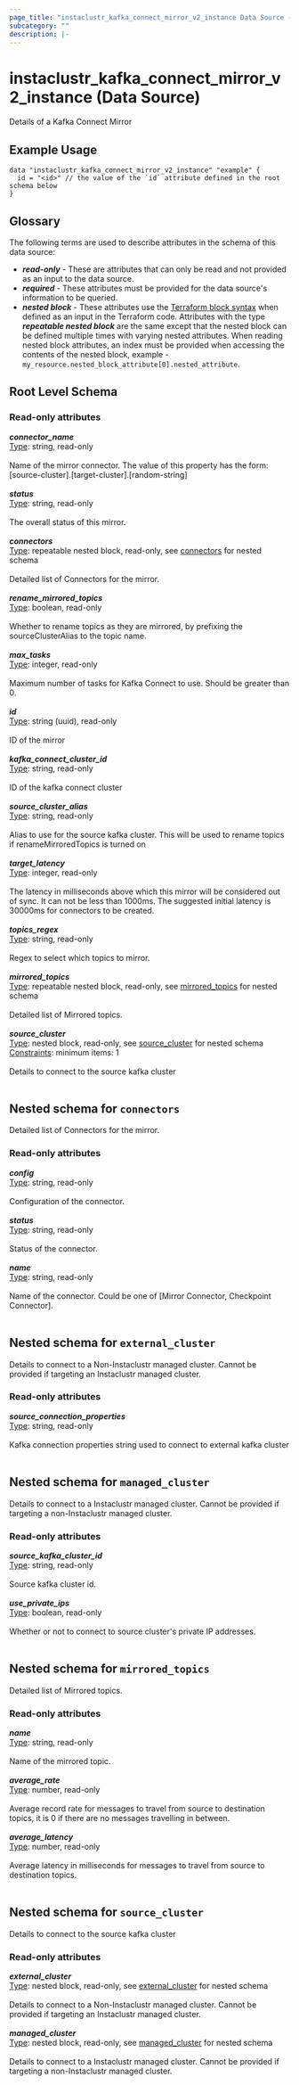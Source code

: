 ```yaml
---
page_title: "instaclustr_kafka_connect_mirror_v2_instance Data Source - terraform-provider-instaclustr"
subcategory: ""
description: |-
---
```


# instaclustr_kafka_connect_mirror_v2_instance (Data Source)
Details of a Kafka Connect Mirror
## Example Usage
```
data "instaclustr_kafka_connect_mirror_v2_instance" "example" { 
  id = "<id>" // the value of the `id` attribute defined in the root schema below
}
```
## Glossary
The following terms are used to describe attributes in the schema of this data source:
- **_read-only_** - These are attributes that can only be read and not provided as an input to the data source.
- **_required_** - These attributes must be provided for the data source's information to be queried.
- **_nested block_** - These attributes use the [Terraform block syntax](https://www.terraform.io/language/attr-as-blocks) when defined as an input in the Terraform code. Attributes with the type **_repeatable nested block_** are the same except that the nested block can be defined multiple times with varying nested attributes. When reading nested block attributes, an index must be provided when accessing the contents of the nested block, example - `my_resource.nested_block_attribute[0].nested_attribute`.
## Root Level Schema
### Read-only attributes
*___connector_name___*<br>
<ins>Type</ins>: string, read-only<br>
<br>Name of the mirror connector. The value of this property has the form: [source-cluster].[target-cluster].[random-string]<br><br>
*___status___*<br>
<ins>Type</ins>: string, read-only<br>
<br>The overall status of this mirror.<br><br>
*___connectors___*<br>
<ins>Type</ins>: repeatable nested block, read-only, see [connectors](#nested--connectors) for nested schema<br>
<br>Detailed list of Connectors for the mirror.<br><br>
*___rename_mirrored_topics___*<br>
<ins>Type</ins>: boolean, read-only<br>
<br>Whether to rename topics as they are mirrored, by prefixing the sourceClusterAlias to the topic name.<br><br>
*___max_tasks___*<br>
<ins>Type</ins>: integer, read-only<br>
<br>Maximum number of tasks for Kafka Connect to use. Should be greater than 0.<br><br>
*___id___*<br>
<ins>Type</ins>: string (uuid), read-only<br>
<br>ID of the mirror<br><br>
*___kafka_connect_cluster_id___*<br>
<ins>Type</ins>: string, read-only<br>
<br>ID of the kafka connect cluster<br><br>
*___source_cluster_alias___*<br>
<ins>Type</ins>: string, read-only<br>
<br>Alias to use for the source kafka cluster. This will be used to rename topics if renameMirroredTopics is turned on<br><br>
*___target_latency___*<br>
<ins>Type</ins>: integer, read-only<br>
<br>The latency in milliseconds above which this mirror will be considered out of sync. It can not be less than 1000ms. The suggested initial latency is 30000ms  for connectors to be created.<br><br>
*___topics_regex___*<br>
<ins>Type</ins>: string, read-only<br>
<br>Regex to select which topics to mirror.<br><br>
*___mirrored_topics___*<br>
<ins>Type</ins>: repeatable nested block, read-only, see [mirrored_topics](#nested--mirrored_topics) for nested schema<br>
<br>Detailed list of Mirrored topics.<br><br>
*___source_cluster___*<br>
<ins>Type</ins>: nested block, read-only, see [source_cluster](#nested--source_cluster) for nested schema<br>
<ins>Constraints</ins>: minimum items: 1<br><br>Details to connect to the source kafka cluster<br><br>
<a id="nested--connectors"></a>
## Nested schema for `connectors`
Detailed list of Connectors for the mirror.<br>
### Read-only attributes
*___config___*<br>
<ins>Type</ins>: string, read-only<br>
<br>Configuration of the connector.<br><br>
*___status___*<br>
<ins>Type</ins>: string, read-only<br>
<br>Status of the connector.<br><br>
*___name___*<br>
<ins>Type</ins>: string, read-only<br>
<br>Name of the connector. Could be one of [Mirror Connector, Checkpoint Connector].<br><br>
<a id="nested--external_cluster"></a>
## Nested schema for `external_cluster`
Details to connect to a Non-Instaclustr managed cluster. Cannot be provided if targeting an Instaclustr managed cluster.<br>
### Read-only attributes
*___source_connection_properties___*<br>
<ins>Type</ins>: string, read-only<br>
<br>Kafka connection properties string used to connect to external kafka cluster<br><br>
<a id="nested--managed_cluster"></a>
## Nested schema for `managed_cluster`
Details to connect to a Instaclustr managed cluster. Cannot be provided if targeting a non-Instaclustr managed cluster.<br>
### Read-only attributes
*___source_kafka_cluster_id___*<br>
<ins>Type</ins>: string, read-only<br>
<br>Source kafka cluster id.<br><br>
*___use_private_ips___*<br>
<ins>Type</ins>: boolean, read-only<br>
<br>Whether or not to connect to source cluster's private IP addresses.<br><br>
<a id="nested--mirrored_topics"></a>
## Nested schema for `mirrored_topics`
Detailed list of Mirrored topics.<br>
### Read-only attributes
*___name___*<br>
<ins>Type</ins>: string, read-only<br>
<br>Name of the mirrored topic.<br><br>
*___average_rate___*<br>
<ins>Type</ins>: number, read-only<br>
<br>Average record rate for messages to travel from source to destination topics, it is 0 if there are no messages travelling in between.<br><br>
*___average_latency___*<br>
<ins>Type</ins>: number, read-only<br>
<br>Average latency in milliseconds for messages to travel from source to destination topics.<br><br>
<a id="nested--source_cluster"></a>
## Nested schema for `source_cluster`
Details to connect to the source kafka cluster<br>
### Read-only attributes
*___external_cluster___*<br>
<ins>Type</ins>: nested block, read-only, see [external_cluster](#nested--external_cluster) for nested schema<br>
<br>Details to connect to a Non-Instaclustr managed cluster. Cannot be provided if targeting an Instaclustr managed cluster.<br><br>
*___managed_cluster___*<br>
<ins>Type</ins>: nested block, read-only, see [managed_cluster](#nested--managed_cluster) for nested schema<br>
<br>Details to connect to a Instaclustr managed cluster. Cannot be provided if targeting a non-Instaclustr managed cluster.<br><br>
